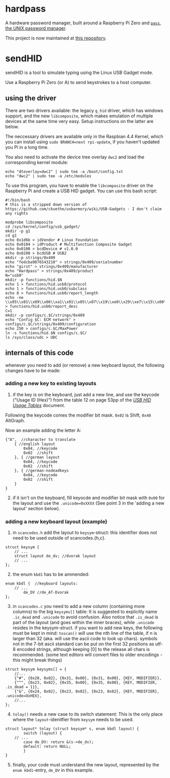 # hardpass
A hardware password manager, built around a Raspberry Pi Zero and [`pass`, the UNIX password manager](https://passwordstore.org).

This project is now maintained at [this repository](https://github.com/girst/hardpass-passwordmanager). 

# sendHID

sendHID is a tool to simulate typing using the Linux USB Gadget mode. 

Use a Raspberry Pi Zero (or A) to send keystrokes to a host computer. 

## using the driver
There are two drivers available: the legacy `g_hid` driver, which has windows support, and the new `libcomposite`, which makes emulation of multiple devices at the same time very easy. Setup instructions on the latter are below. 

The neccessary drivers are available only in the Raspbian 4.4 Kernel, which you can install using `sudo BRANCH=next rpi-update`, if you haven't updated you Pi in a long time. 

You also need to activate the device tree overlay `dwc2` and load the corresponding kernel module:
```
echo "dtoverlay=dwc2" | sudo tee -a /boot/config.txt
echo "dwc2" | sudo tee -a /etc/modules
```

To use this program, you have to enable the `libcomposite` driver on the Raspberry Pi and create a USB HID gadget. 
You can use this bash script:
```
#!/bin/bash
# this is a stripped down version of https://github.com/ckuethe/usbarmory/wiki/USB-Gadgets - I don't claim any rights

modprobe libcomposite
cd /sys/kernel/config/usb_gadget/
mkdir -p g1
cd g1
echo 0x1d6b > idVendor # Linux Foundation
echo 0x0104 > idProduct # Multifunction Composite Gadget
echo 0x0100 > bcdDevice # v1.0.0
echo 0x0200 > bcdUSB # USB2
mkdir -p strings/0x409
echo "fedcba9876543210" > strings/0x409/serialnumber
echo "girst" > strings/0x409/manufacturer 
echo "Hardpass" > strings/0x409/product
N="usb0"
mkdir -p functions/hid.$N
echo 1 > functions/hid.usb0/protocol
echo 1 > functions/hid.usb0/subclass
echo 8 > functions/hid.usb0/report_length
echo -ne \\x05\\x01\\x09\\x06\\xa1\\x01\\x05\\x07\\x19\\xe0\\x29\\xe7\\x15\\x00\\x25\\x01\\x75\\x01\\x95\\x08\\x81\\x02\\x95\\x01\\x75\\x08\\x81\\x03\\x95\\x05\\x75\\x01\\x05\\x08\\x19\\x01\\x29\\x05\\x91\\x02\\x95\\x01\\x75\\x03\\x91\\x03\\x95\\x06\\x75\\x08\\x15\\x00\\x25\\x94\\x05\\x07\\x19\\x00\\x29\\x94\\x81\\x00\\xc0 > functions/hid.usb0/report_desc
C=1
mkdir -p configs/c.$C/strings/0x409
echo "Config $C: ECM network" > configs/c.$C/strings/0x409/configuration 
echo 250 > configs/c.$C/MaxPower 
ln -s functions/hid.$N configs/c.$C/
ls /sys/class/udc > UDC
```

## internals of this code
whenever you need to add (or remove) a new keyboard layout, the following changes have to be made:

### adding a new key to existing layouts

1. if the key is on the keyboard, just add a new line, and use the keycode ("Usage ID (Hex)") from the table 12 on page 53pp of the [_USB HID Usage Tables_](https://www.usb.org/sites/default/files/documents/hut1_12v2.pdf) document. 

Following the keycode comes the modifier bit mask. `0x02` is Shift, `0x40` AltGraph. 

Now an example adding the letter A:

```
{"A",  //character to translate
	{ //english layout
		0x04, //keycode
		0x02  //shift
	}, { //german layout
		0x04, //keycode
		0x02  //shift
	}, { //german-nodeadkeys
		0x04, //keycode
		0x02  //shift
	}
}
```

2. if it isn't on the keyboard, fill keyocde and modifier bit mask with `0x00` for the layout and use the `.unicode=0xXXXX` (See point 3 in the 'adding a new layout' section below). 

### adding a new keyboard layout (example)
1. in `scancodes.h` add the layout to `keysym`-struct:
this identifier does not need to be used outside of scancodes.{h,c}. 
```
struct keysym {
	// ...
	struct layout de_dv; //dvorak layout
	// ...
};
```
2. the enum `kbd1` has to be ammended:
```
enum kbdl {  //keyboard layouts:
	// ...
        de_DV //de_AT-Dvorak
};
```
3. in `scancodes.c` you need to add a new column (containing more columns) to the big `keysyms[]` table:
It is suggested to explicitly name `.is_dead` and `.unicode` to avoid confusion. Also notice that `.is_dead` is part of the layout (and goes within the inner braces), while `.unicode` resides in the keysym-struct. 
if you want to add new keys, the following must be kept in mind: `toscan()` will use the nth line of the table, if n is larger than 32 (aka. will use the ascii code to look up chars). symbols not in the 7-bit ascii standard can be put on the first 32 positions as utf-8 encoded strings, although keeping [0] to the release all chars is recommended. (some text editors will convert files to older encodings - this might break things)
```
struct keysym keysyms[] = {
	//...
	{"#", {0x20, 0x02}, {0x31, 0x00}, {0x31, 0x00}, {KEY, MODIFIER}},
	{"^", {0x23, 0x02}, {0x35, 0x00}, {0x35, 0x00}, {KEY, MODIFIER, .is_dead = 1}},
	{"&", {0x24, 0x02}, {0x23, 0x02}, {0x23, 0x02}, {KEY, MODIFIER}, .unicode=OxHEX},
	//...
};
```
4. `tolay()` needs a new case to its switch statement:
This is the only place where the `layout`-idenitfier from `keysym` needs to be used. 
```
struct layout* tolay (struct keysym* s, enum kbdl layout) {
        switch (layout) {
	// ...
        case de_DV: return &(s->de_dv);
        default: return NULL;
        }
}
```
5. finally, your code must understand the new layout, represented by the `enum kbd1`-entry, `de_DV` in this example. 
